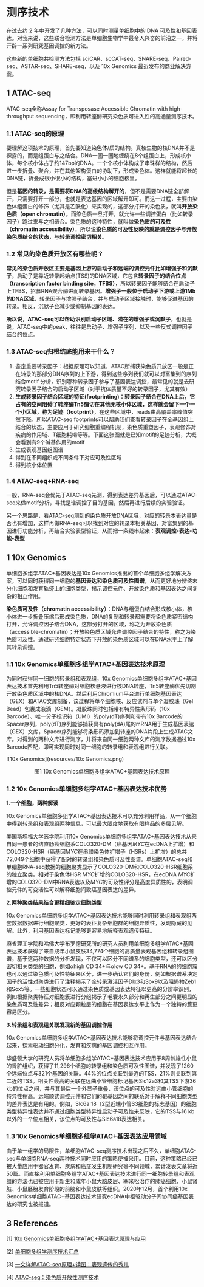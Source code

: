 # 测序技术

在过去约 2 年中开发了几种方法，可以同时测量单细胞中的 DNA 可及性和基因表达。对我来说，这些联合检测方法是单细胞生物学中最令人兴奋的前沿之一，并将开辟一系列研究基因调控的新方法。

这些新的单细胞共检测方法包括 sciCAR、scCAT-seq、SNARE-seq、Paired-seq、ASTAR-seq、SHARE-seq，以及 10x Genomics 最近发布的商业解决方案。

## 1 ATAC-seq

ATAC-seq全称Assay for Transposase Accessible Chromatin with high-throughput sequencing，即利用转座酶研究染色质可进入性的高通量测序技术。

### 1.1 ATAC-seq的原理

要理解这项技术的原理，首先要知道染色体/质的结构。真核生物的核DNA并不是裸露的，而是组蛋白与之结合。DNA一圈一圈地缠绕在8个组蛋白上，形成核小体，每个核小体占了约147bp的DNA。一个个核小体构成了串珠样的结构，然后进一步折叠、聚合，并在其他架构蛋白的协助下，形成染色体。这样就能将超长的DNA链，折叠成很小很小的结构，塞进小小的细胞核里。

但是**基因的转录，是需要将DNA的高级结构解开的**，但不是需要DNA链全部解开，只需要打开一部分，也就是表达基因的区域解开即可。而这一过程，主要由染色体组蛋白的修饰（尤其是乙酰化）来实现的，这部分打开的染色质，就叫**开放染色质（open chromatin）**。而染色质一旦打开，就允许一些调控蛋白（比如转录因子）跑过来与之相结合。染色质的这种特性，就叫做**染色质的可及性（chromatin accessibility）**，所以说**染色质的可及性反映的就是调控因子与开放染色质结合的状态，与转录调控密切相关**。

### 1.2 常见的染色质开放区有哪些呢？

**常见的染色质开放区主要是基因上游的启动子和远端的调控元件比如增强子和沉默子**，启动子是靠近转录起始点(TSS)的DNA区域，它包含**转录因子的结合位点（transcription factor binding site，TFBS）**，所以转录因子能够结合在启动子上TFBS，招募RNA聚合酶进而转录基因。**增强子一般位于启动子下游或上游1Mb的DNA区域**，转录因子与增强子结合，并与启动子区域接触时，能够促进基因的转录。相反，沉默子会减少或抑制基因的表达。

**所以说，ATAC-seq可以帮助识别启动子区域、潜在的增强子或沉默子**，也就是说，ATAC-seq中的peak，往往是启动子、增强子序列，以及一些反式调控因子结合的位点。

### 1.3  ATAC-seq归根结底能用来干什么？

1. 鉴定重要转录因子：根据原理可以知道，ATAC所捕获染色质开放区一般是正在转录的那部分DNA序列的上下游，得到这些序列我们就可以对富集到的序列结合motif 分析，识别哪种转录因子参与了基因表达调控，最常见的就是去研究转录因子结合的启动子区域（对于抗体质量不好的转录因子，尤其有效）
2. **生成转录因子结合区域的特征(footprinting)：**转录因子结合在DNA上后，它占有的空间阻碍了转座酶Tn5酶切在其他无核小体区域，这样就会留下一个一个小区域，称为**足迹（footprint）**，在这些区域中，reads由高覆盖率峰值突然下降。所以ATAC-seq footprints可以帮助我们查看转录因子在全基因组上结合的状态，主要应用于研究细胞重编程机制，染色质重塑因子，表观修饰对疾病的作用域、T细胞耗竭等等。下面这张图就是已知motif的足迹分析，大概会看到有9个碱基作用的motif
3. 生成表观基因组图谱
4. 得到在不同组织或不同条件下对应可及性区域
5. 得到核小体位置

### 1.4 ATAC-seq+RNA-seq

一般，RNA-seq会优先于ATAC-seq先测，得到表达差异基因后，可以通过ATAC-seq来做motif分析，寻找是谁调控了目的基因，然后再进行后续的实验验证。

另一个思路是，看ATAC-seq测到的染色质开放DNA区域，对应的转录本表达量是否也有增加，这样再做RNA-seq可以找到对应的转录本相关基因，对富集到的基因进行功能分析，再结合实验表型验证，从而把一条线串起来：**表观调控-表达-功能-表型**

## 1 10x Genomics

单细胞多组学ATAC+基因表达是10x Genomics推出的首个单细胞多组学解决方案，可以同时获得同一细胞的**基因表达和染色质可及性图谱**，从而更好地分辨终末分化细胞和发育轨迹上的细胞类型，揭示调控元件、开放染色质和基因表达之间复杂的相互作用。

**染色质可及性（chromatin accessibility）**：DNA与组蛋白结合形成核小体，核小体进一步折叠压缩后形成染色质，DNA的复制和转录都需要将染色质紧密结构打开，允许调控因子结合DNA，这部分打开的区域，称之为开放染色质（accessible-chromatin）；开放染色质区域允许调控因子结合的特性，称之为染色质可及性。通过研究细胞特定状态下开放的染色质区域可以在DNA水平上了解其转录调控。

### 1.1 10x Genomics单细胞多组学ATAC+基因表达技术原理

为同时获得同一细胞的转录组和表观组，10x Genomics单细胞多组学ATAC+基因表达技术首先利用Tn5转座酶对细胞核悬液进行核DNA转座，Tn5转座酶优先切割开放染色质区域中的核DNA。然后利用Chromium平台进行单细胞基因表达（GEX）和ATAC文库制备，该过程将单个细胞核、反应试剂与单个凝胶珠（Gel Bead）包裹成液滴（GEM）。凝胶珠同时包括带有特异性条形码（10x Barcode）、唯一分子标识符（UMI）的poly(dT)序列和带有10x Barcode的Spacer序列，poly(dT)序列能够捕获具有poly(dA)尾的mRNA用于生成基因表达（GEX）文库，Spacer序列能够将条形码添加到转座的DNA片段上生成ATAC文库。对得到的两种文库进行测序，并将来自同一细胞两种文库的测序数据通过10x Barcode匹配，即可实现同时对同一细胞的转录组和表观组进行关联。

![10x Genomics](resources/10x Genomics.png)

<center>
    图1 10x Genomics单细胞多组学ATAC+基因表达技术原理
</center>

### 1.2 10x Genomics单细胞多组学ATAC+基因表达技术优势

**1.一个细胞，两种解读**

10x Genomics单细胞多组学ATAC+基因表达技术可以充分利用样品，从一个细胞中得到转录组和表观组两种信息，可以最大限度地获取有限样品的多层见解。

美国斯坦福大学医学院利用10x Genomics单细胞多组学ATAC+基因表达技术从来自同一患者的结直肠癌细胞系COLO320-DM（癌基因*MYC*在ecDNA上扩增）和COLO320-HSR（癌基因*MYC*在串联染色体扩增子（HSRs）上扩增）的总共72,049个细胞中获得了配对的转录组和染色质可及性图谱。单细胞ATAC-seq和单细胞RNA-seq数据的细胞聚类显示了COLO320-DM和COLO320-HSR细胞系的独立聚类。相对于染色体HSR *MYC*扩增的COLO320-HSR，在ecDNA *MYC*扩增的COLO320-DM中RNA表达以及*MYC*的可及性评分是高度异质性的，表明调控元件的可变活性可以解释细胞间致癌基因表达的差异。

**2.两种聚类结果结合更精细鉴定细胞类型**

10x Genomics单细胞多组学ATAC+基因表达技术能够同时利用转录组和表观组两套数据数据进行细胞聚类，更好的表征复杂细胞群的细胞异质性，发现隐藏的见解。此外，利用基因表达标记能够更容易地解释表观遗传特征。

麻省理工学院和哈佛大学布罗德研究所的研究人员利用单细胞多组学ATAC+基因表达技术获得了来自成年小鼠皮肤34,774个细胞的高质量表观基因组和转录组图谱，基于这两种数据的分析发现，不仅可以区分不同谱系的细胞类型，还可以区分密切相关类型的细胞，例如αhigh CD 34+与αlow CD 34+。基于RNA的的细胞簇也可以通过染色质可及性特征来区分，进一步确认它们的身份，例如根据谱系决定因子的活性对聚类进行了注释揭示了全转录激活因子Dlx3和Sox9以及阻遏物Zeb1和Sox5等。一些细胞状态可以通过染色质或基因表达特征以更高的分辨率识别，例如根据聚类特征对细胞簇进行分组揭示了毛囊永久部分和再生部分之间更明显的染色质可及性差异；相反对应颗粒层的细胞在基因表达水平上作为一个独特的簇更容易区分。

**3.转录组和表观组关联发现新的基因调控作用**

10x Genomics单细胞多组学ATAC+基因表达技术能够将调控元件与基因表达结合起来，探索驱动细胞分化，发育和疾病的基因调控相互作用。

华盛顿大学的研究人员将单细胞多组学ATAC+基因表达技术应用于8周龄雄性小鼠的肾脏组织，获得了11,296个细胞的转录组和染色质可及性图谱，并发现了1260个远端位点与321个基因的关联。44%的位点关联到最近的TSS，21%则关联到第二近的TSS。相关性最高的关联在远曲小管细胞标记基因Slc12a3和其TSS下游36 kb的位点之间，并与其最后一个外显子重叠，该位点的可及性对远曲小管细胞的特异性稍高。远端顺式调控元件和它们的靶基因之间的联系对于解释不同细胞类型的差异表达是有用的。例如，Slc6a 18（2型近端小管S3细胞的标志基因）的细胞类型特异性表达并不通过细胞类型特异性启动子可及性来反映，它的TSS与16 kb以外的一个位点相关，该位点的可及性与Slc6a18表达相关。

### 1.3 10x Genomics单细胞多组学ATAC+基因表达应用领域

由于单一组学的局限性，单细胞ATAC-seq测序技术出现之后不久，单细胞ATAC-seq与单细胞RNA-seq两种技术同时应用的策略便被采用。目前，这种策略已经已被大量应用于器官发育、疾病和癌症发生机制研究等不同领域，累计发表文章将近50篇。而直接利用单细胞多组学ATAC+基因表达技术进行同一细胞转录组和表观组的方法也已被应用于新生和成年小鼠大脑皮层、塞米松治疗的肺癌细胞、小鼠肾脏、小鼠胚胎发育阶段的前脑和小鼠皮肤等组织。2020年12月，首个利用10x Genomics单细胞ATAC+基因表达技术研究ecDNA中枢驱动分子间协同癌基因表达的研究也被报道。

## 3 References

[1] [10x Genomics单细胞多组学ATAC+基因表达原理与应用](https://zhuanlan.zhihu.com/p/377044315)

[2] [单细胞多组学测序技术汇总](https://www.jianshu.com/p/c4a48a146b75)

[3] [一文详解ATAC-seq原理+读图：表观遗传的秀儿](https://zhuanlan.zhihu.com/p/512163334)

[4] [ATAC-seq：染色质开放性测序技术](https://zhuanlan.zhihu.com/p/31924355)